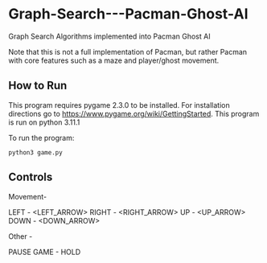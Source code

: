 # Graph-Search---Pacman-Ghost-AI
Graph Search Algorithms implemented into Pacman Ghost AI

Note that this is not a full implementation of Pacman, but rather Pacman with core features such as a maze and player/ghost movement.

## How to Run

This program requires pygame 2.3.0 to be installed. For installation directions go to https://www.pygame.org/wiki/GettingStarted.
This program is run on python 3.11.1

To run the program:
```
python3 game.py
```

## Controls

Movement-

LEFT - <LEFT_ARROW>
RIGHT - <RIGHT_ARROW>
UP - <UP_ARROW>
DOWN - <DOWN_ARROW>

Other -

PAUSE GAME - HOLD<space>

